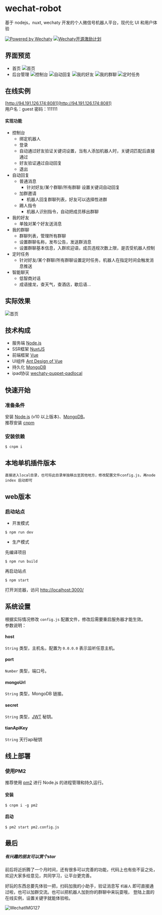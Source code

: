 # wechat-robot
基于 nodejs，nuxt, wechaty 开发的个人微信号机器人平台，现代化 UI 和用户体验

[![Powered by Wechaty](https://img.shields.io/badge/Powered%20By-Wechaty-green.svg)](https://github.com/chatie/wechaty)
[![Wechaty开源激励计划](https://img.shields.io/badge/Wechaty-开源激励计划-green.svg)](https://github.com/juzibot/Welcome/wiki/Everything-about-Wechaty)
## 界面预览
* 首页
![首页](http://pic.loveyh.com/wxbot-1.png)
* 后台管理
![控制台](http://pic.666up.cn/wxbot/1.png)
![自动回复](http://pic.666up.cn/wxbot/2.png)
![我的好友](http://pic.666up.cn/wxbot/3.png)
![我的群聊](http://pic.666up.cn/wxbot/4.png)
![定时任务](http://pic.666up.cn/wxbot/5.png)

## 在线实例
 [http://94.191.126.174:8081](http://94.191.126.174:8081)    
 用户名：guest   密码：111111
 #### 实现功能
 
+ 控制台
   - 绑定机器人
   - 登录
   - 自动通过好友验证关键词设置，当有人添加机器人时，关键词匹配后直接通过
   - 好友验证通过自动回复
   - 退出
+ 自动回复
  + 普通消息
    - 针对好友/某个群聊/所有群聊 设置关键词自动回复
  + 加群邀请
    - 机器人回复群聊列表，好友可以选择性进群
  + 踢人指令
    - 机器人识别指令，自动把成员移出群聊
+ 我的好友
  - 单独对某个好友送消息
+ 我的群聊
  - 群聊列表，管理所有群聊
  - 设置群聊名称，发布公告，发送群消息
  - 设置群聊基本信息，入群欢迎语，成员违规次数上限，是否受机器人控制
+ 定时任务
  - 针对好友/某个群聊/所有群聊设置定时任务，机器人在指定时间会触发消息推送
+ 智能聊天
  - 低智商对话
  - 成语接龙，查天气，查酒店，歇后语...

## 实际效果
![首页](http://pic.666up.cn/wxbot/chat.png)

## 技术构成
* 服务端 [Node.js](https://nodejs.org/)
* SSR框架 [NuxtJS](https://nuxtjs.org/)
* 前端框架 [Vue](https://vuejs.org/)
* UI组件 [Ant Design of Vue](https://www.antdv.com/docs/vue/introduce-cn/)
* 持久化 [MongoDB](https://www.mongodb.org/)
* ipad协议 [wechaty-puppet-padlocal](https://github.com/padlocal/wechaty-puppet-padlocal/)

## 快速开始

### 准备条件

安装 [Node.js](https://nodejs.org/en/download/) (v10 以上版本)、[MongoDB](https://www.mongodb.org/downloads/)。  
推荐安装 [cnpm](https://cnpmjs.org/) 

### 安装依赖
```Shell
$ cnpm i
```
## 本地单机插件版本

`直接进入local目录，也可将此目录单独移出至其他地方，修改配置文件config.js，再node index 启动即可`

## web版本

### 启动站点

* 开发模式

```Shell
$ npm run dev
```

* 生产模式

先编译项目
```shell
$ npm run build
```

再启动站点
```shell
$ npm start
```

打开浏览器，访问 [http://localhost:3000/](http://localhost:3000)


## 系统设置

根据实际情况修改 `config.js` 配置文件，修改后需要重启服务器才能生效。  
参数说明：

#### host
`String` 类型，主机名，配置为 `0.0.0.0` 表示监听任意主机。

#### port
`Number` 类型，端口号。

#### mongoUrl
`String` 类型，MongoDB 链接。

#### secret
`String` 类型，[JWT](https://github.com/auth0/node-jsonwebtoken) 秘钥。

#### tianApiKey
`String` 天行api秘钥

## 线上部署

### 使用PM2
推荐使用 [pm2](https://pm2.keymetrics.io/) 进行 Node.js 的进程管理和持久运行。

#### 安装
```Shell
$ cnpm i -g pm2
```
#### 启动
```Shell
$ pm2 start pm2.config.js
```

## 最后

##### 有兴趣的朋友可以赏个star

前后将近折腾了一个月时间，还有很多可以完善的功能，代码上也有些不妥之处，欢迎大家多给意见，共同学习，让平台更完善。

好玩的东西总要先体验一把，扫码加我的小助手，验证消息写 `机器人` 即可直接通过啦，也可以加群交流。也可以把机器人加到你的群聊中来玩耍哦，
登陆上面的在线实例，设置关键字就能体验啦。

![WechatIMG127](http://pic.666up.cn/wxbot/qrcode.png)
